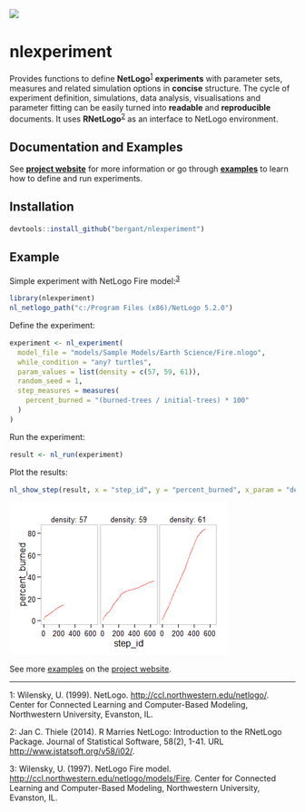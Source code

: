




[![](https://travis-ci.org/bergant/nlexperiment.svg)](https://travis-ci.org/bergant/nlexperiment)

# __nlexperiment__

Provides functions to 
define __NetLogo__<sup>[1](#fn1)</sup> __experiments__ with parameter sets, measures and 
related simulation options in __concise__ structure. 
The cycle of experiment definition, simulations, data analysis, visualisations and
parameter fitting can be easily turned 
into __readable__ and __reproducible__ documents.
It uses __RNetLogo__<sup>[2](#fn2)</sup> as an interface to NetLogo environment.


## Documentation and Examples
See __[project website](http://bergant.github.io/nlexperiment/)__ for more information
or go through __[examples](http://bergant.github.io/nlexperiment/tutorial.html)__ to 
learn how to define and run experiments.


## Installation


```r
devtools::install_github("bergant/nlexperiment")
```

## Example
Simple experiment with NetLogo Fire model:<sup>[3](#fn3)</sup>


```r
library(nlexperiment)
nl_netlogo_path("c:/Program Files (x86)/NetLogo 5.2.0") 
```

Define the experiment:

```r
experiment <- nl_experiment(
  model_file = "models/Sample Models/Earth Science/Fire.nlogo", 
  while_condition = "any? turtles",
  param_values = list(density = c(57, 59, 61)),
  random_seed = 1,
  step_measures = measures(
    percent_burned = "(burned-trees / initial-trees) * 100"
  )
)
```

Run the experiment:


```r
result <- nl_run(experiment)  
```

Plot the results:

```r
nl_show_step(result, x = "step_id", y = "percent_burned", x_param = "density")
```

![](img/README-fireStepPlotRM-1.png) 


See more [examples](http://bergant.github.io/nlexperiment/tutorial.html) 
on the [project website](http://bergant.github.io/nlexperiment/).

---

<a name="fn1">1</a>: Wilensky, U. (1999). NetLogo. http://ccl.northwestern.edu/netlogo/. Center for Connected Learning and Computer-Based Modeling, Northwestern University, Evanston, IL.

<a name="fn2">2</a>: Jan C. Thiele (2014). R Marries NetLogo: Introduction to the RNetLogo Package. Journal
of Statistical Software, 58(2), 1-41. URL http://www.jstatsoft.org/v58/i02/.

<a name="fn3">3</a>: Wilensky, U. (1997). 
NetLogo Fire model. http://ccl.northwestern.edu/netlogo/models/Fire. 
Center for Connected Learning and Computer-Based Modeling, 
Northwestern University, Evanston, IL.

